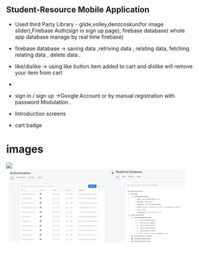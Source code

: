 ## Student-Resource Mobile Application

- Used third Party Library - glide,volley,denzcoskun(for image slider),Firebase Auth(sign in sign up page),
                            firebase database( whole app database manage by real time firebase)
                            
                            
  
 
 - firebase database -> saving data ,retriving data , relating data, fetching relating data , delete data . 
 
 - like/dislike  -> using like button item added to cart and dislike will remove your item from cart 
 
 - 
 - sign in / sign up  ->Google Account or by manual registration with password Modulation .
 
 - Introduction screens 
 
 - cart badge



 # images
 <img src="https://raw.githubusercontent.com/amankumar7017/amankumar7017.github.io/master/images/sr_pik1.png">
 <img src="https://raw.githubusercontent.com/Duchies/PhotoResources/master/sr_pik3(data).png">
